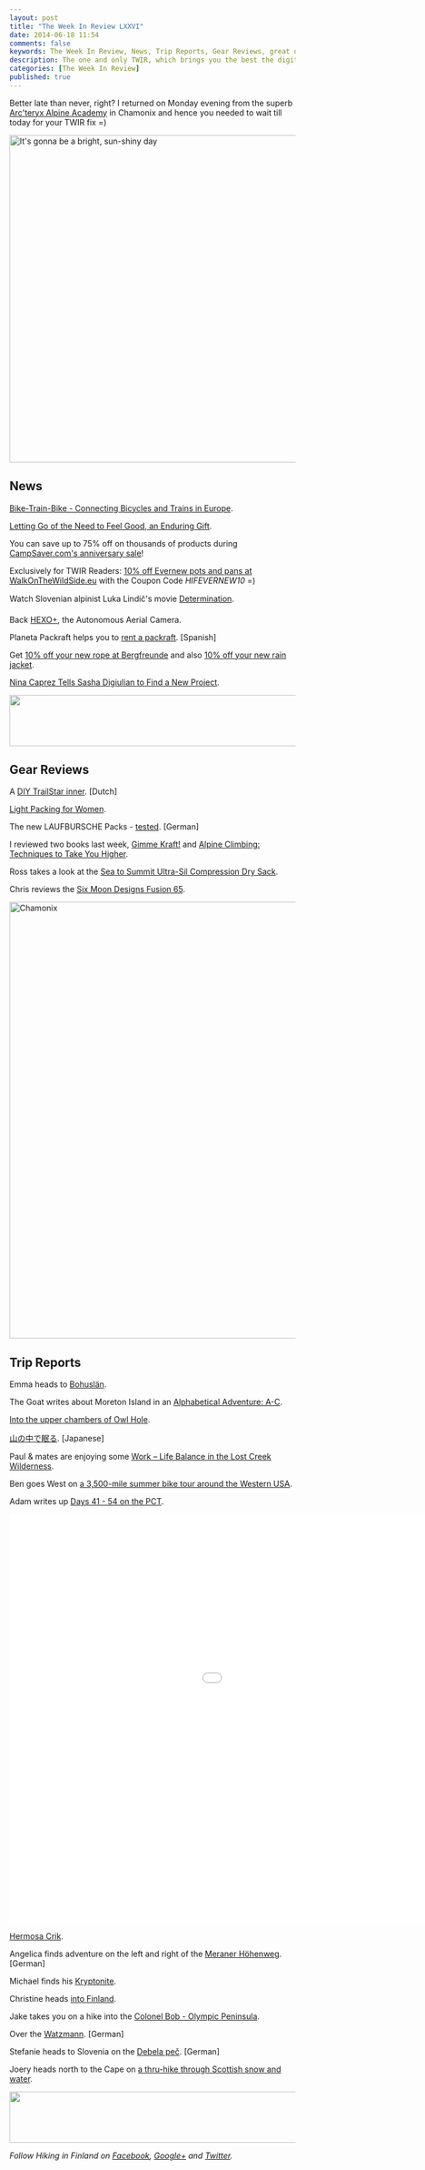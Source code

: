 ```yaml
---
layout: post
title: "The Week In Review LXXVI"
date: 2014-06-18 11:54
comments: false
keywords: The Week In Review, News, Trip Reports, Gear Reviews, great deals on outdoor gear
description: The one and only TWIR, which brings you the best the digital outdoors had to offer in the past week!
categories: [The Week In Review]
published: true
---
```


Better late than never, right? I returned on Monday evening from the superb [Arc'teryx Alpine Academy](http://arcteryxacademy.com/) in Chamonix and hence you needed to wait till today for your TWIR fix =)

<a href="https://www.flickr.com/photos/hendrikmorkel/14264400488" title="It&#x27;s gonna be a bright, sun-shiny day by Hendrik Morkel, on Flickr"><img src="https://farm4.staticflickr.com/3910/14264400488_981fdc035b_b.jpg" width="1024" height="576" alt="It&#x27;s gonna be a bright, sun-shiny day"></a>

<!-- more -->

## News

[Bike-Train-Bike - Connecting Bicycles and Trains in Europe](http://www.copenhagenize.com/2014/06/bike-train-bike-connecting-bicycles-and.html).

[Letting Go of the Need to Feel Good, an Enduring Gift](http://thenewnomads.com/?p=2056).

You can save up to 75% off on thousands of products during [CampSaver.com's anniversary sale](http://www.avantlink.com/click.php?tt=ml&ti=61117&pw=73183)!

Exclusively for TWIR Readers: [10% off Evernew pots and pans at WalkOnTheWildSide.eu](http://www.walkonthewildside.eu/Evernew:.:134.html?XTCsid=3af63bc02c1a642fcbfd1c10a310b2ab) with the Coupon Code *HIFEVERNEW10* =)

Watch Slovenian alpinist Luka Lindič's movie [Determination](http://www.epictv.com/media/podcast/determination-%7C-arcteryx/278072).

Back [HEXO+](https://www.kickstarter.com/projects/sqdr/hexo-your-autonomous-aerial-camera), the Autonomous Aerial Camera.

Planeta Packraft helps you to [rent a packraft](http://www.planetapackraft.com/2014/06/articulo-alquilar-rentar-un-packraft.html). [Spanish]

Get [10% off your new rope at Bergfreunde](http://www.bergfreunde.de/kletterseile/) and also [10% off your new rain jacket](http://www.bergfreunde.de/regenjacken/).

[Nina Caprez Tells Sasha Digiulian to Find a New Project](http://eveningsends.com/climbing/nina-caprez-tells-sasha-digiulian-find-new-project/). 

<a href="http://www.avantlink.com/click.php?tt=ml&amp;ti=1430&amp;pw=73183"><img src="http://www.avantlink.com/gbi/10060/1430/55699/73183/image.jpg" width="728" height="90" style="border: 0px;" alt="" /></a>

## Gear Reviews

A [DIY TrailStar inner](http://ivovanmontfort.blogspot.fi/2014/06/trailstar-binnentent.html). [Dutch]

[Light Packing for Women](http://forrestmccarthy.blogspot.fi/2014/06/light-packing-for-women-by-amy-mccarthy.html).

The new LAUFBURSCHE Packs - [tested](http://blog.fastpacking.de/wordpress/die-neuen-laufbursche-rucksaecke-im-test-packsack-packraum-und-huckepack/). [German]

I reviewed two books last week, [Gimme Kraft!](http://hikinginfinland.com/2014/06/gimme-kraft.html) and [Alpine Climbing: Techniques to Take You Higher](http://hikinginfinland.com/2014/06/alpine-climbing-techniques-to-take-you-higher.html).

Ross takes a look at the [Sea to Summit Ultra-Sil Compression Dry Sack](http://woodtrekker.blogspot.fi/2014/06/sea-to-summit-ultra-sil-compression-dry.html).

Chris reviews the [Six Moon Designs Fusion 65](http://www.christownsendoutdoors.com/2014/06/six-moon-designs-fusion-65-review.html).

<a href="https://www.flickr.com/photos/hendrikmorkel/14448775794" title="Chamonix by Hendrik Morkel, on Flickr"><img src="https://farm3.staticflickr.com/2900/14448775794_c59c39c16c_b.jpg" width="1024" height="768" alt="Chamonix"></a>

## Trip Reports

Emma heads to [Bohuslän](http://emmaamerikassa.blogspot.fi/2014/06/bohuslan.html).

The Goat writes about Moreton Island in an [Alphabetical Adventure: A-C](http://thegoatthatwrote.net/2014/06/13/moreton-island-an-alphabetical-adventure-a-c/).

[Into the upper chambers of Owl Hole](http://glencoemountaineer.blogspot.fi/2014/06/into-upper-chambers-of-owl-hole.html).

[山の中で眠る](http://one9638.blog79.fc2.com/blog-entry-472.html). [Japanese]

Paul & mates are enjoying some [Work – Life Balance in the Lost Creek Wilderness](http://www.pmags.com/work-life-balance-in-lost-creek-wilderness).

Ben goes West on [a 3,500-mile summer bike tour around the Western USA](http://bencollinsoutdoors.com/2014/06/10/no-rest-out-west-introduction/).

Adam writes up [Days 41 - 54 on the PCT](http://danceswithangiosperms.blogspot.fi/2014/06/day-41.html).

<iframe width="1280" height="720" src="//www.youtube.com/embed/6Z1CnmY-jBg" frameborder="0" allowfullscreen></iframe>

[Hermosa Crik](http://therepublicofdoom.blogspot.fi/2014/06/hermosa-crik.html).

Angelica finds adventure on the left and right of the [Meraner Höhenweg](http://wandernbonn.de/2014/06/16/freiheit-pur-rucksacktour-links-rechts-des-meraner-hoehenweges/). [German]

Michael finds his [Kryptonite](http://scottishmountaineer.com/kryptonite).

Christine heads [into Finland](http://christine-on-big-trip.blogspot.fi/2014/06/it-was-now-time-to-do-some-planning.html).

Jake takes you on a hike into the [Colonel Bob - Olympic Peninsula](http://www.barefootjake.com/2014/06/hike-colonel-bob.html).

Over the [Watzmann](http://www.hochtourist.at/watzmannueberschreitung/). [German]

Stefanie heads to Slovenia on the [Debela peč](http://www.gipfel-glueck.de/slowenien-debela-pec/). [German]

Joery heads north to the Cape on [a thru-hike through Scottish snow and water](http://dzjow.com/2014/06/13/north-to-the-cape-a-thruhike-through-scottish-snow-and-water/).

<a href="http://www.avantlink.com/click.php?tt=ml&amp;ti=196169&amp;pw=73183"><img src="http://www.avantlink.com/gbi/10248/196169/55699/73183/image.jpg" width="728" height="90" style="border: 0px;" alt="" /></a>

*Follow Hiking in Finland on [Facebook](https://www.facebook.com/hikinginfinland), [Google+](https://plus.google.com/u/1/b/105082905705272949032/) and [Twitter](https://twitter.com/hendrikmorkel).*
